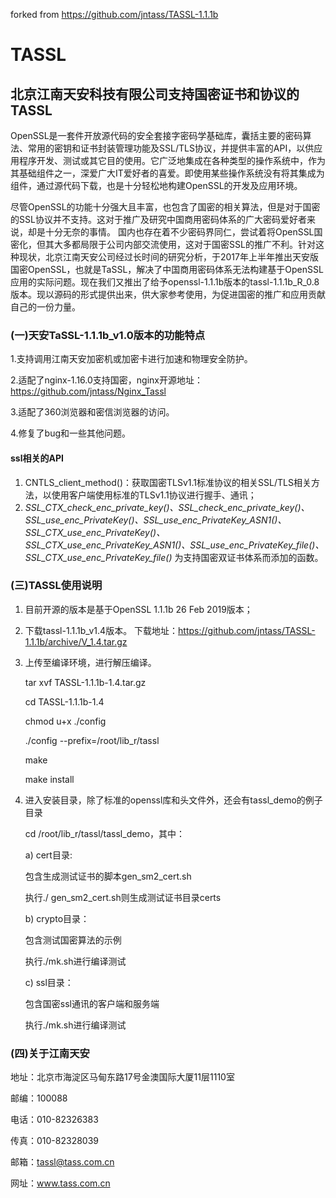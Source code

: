 forked from https://github.com/jntass/TASSL-1.1.1b

# TASSL
## 北京江南天安科技有限公司支持国密证书和协议的TASSL

OpenSSL是一套件开放源代码的安全套接字密码学基础库，囊括主要的密码算法、常用的密钥和证书封装管理功能及SSL/TLS协议，并提供丰富的API，以供应用程序开发、测试或其它目的使用。它广泛地集成在各种类型的操作系统中，作为其基础组件之一，深爱广大IT爱好者的喜爱。即使用某些操作系统没有将其集成为组件，通过源代码下载，也是十分轻松地构建OpenSSL的开发及应用环境。
 
尽管OpenSSL的功能十分强大且丰富，也包含了国密的相关算法，但是对于国密的SSL协议并不支持。这对于推广及研究中国商用密码体系的广大密码爱好者来说，却是十分无奈的事情。
 国内也存在着不少密码界同仁，尝试着将OpenSSL国密化，但其大多都局限于公司内部交流使用，这对于国密SSL的推广不利。针对这种现状，北京江南天安公司经过长时间的研究分析，于2017年上半年推出天安版国密OpenSSL，也就是TaSSL，解决了中国商用密码体系无法构建基于OpenSSL应用的实际问题。现在我们又推出了给予openssl-1.1.1b版本的tassl-1.1.1b_R_0.8版本。现以源码的形式提供出来，供大家参考使用，为促进国密的推广和应用贡献自己的一份力量。

### (一)天安TaSSL-1.1.1b_v1.0版本的功能特点
1.支持调用江南天安加密机或加密卡进行加速和物理安全防护。

2.适配了nginx-1.16.0支持国密，nginx开源地址：https://github.com/jntass/Nginx_Tassl

3.适配了360浏览器和密信浏览器的访问。

4.修复了bug和一些其他问题。

#### ssl相关的API
1. CNTLS_client_method()：获取国密TLSv1.1标准协议的相关SSL/TLS相关方法，以使用客户端使用标准的TLSv1.1协议进行握手、通讯；
2. *SSL_CTX_check_enc_private_key()、SSL_check_enc_private_key()、SSL_use_enc_PrivateKey()、SSL_use_enc_PrivateKey_ASN1()、SSL_CTX_use_enc_PrivateKey()、SSL_CTX_use_enc_PrivateKey_ASN1()、SSL_use_enc_PrivateKey_file()、SSL_CTX_use_enc_PrivateKey_file()*
为支持国密双证书体系而添加的函数。

### (三)TASSL使用说明
1. 目前开源的版本是基于OpenSSL 1.1.1b  26 Feb 2019版本；

2.	下载tassl-1.1.1b_v1.4版本。
下载地址：https://github.com/jntass/TASSL-1.1.1b/archive/V_1.4.tar.gz

3.	上传至编译环境，进行解压编译。

    tar xvf TASSL-1.1.1b-1.4.tar.gz

    cd TASSL-1.1.1b-1.4

    chmod u+x ./config

    ./config --prefix=/root/lib_r/tassl

    make

    make install

4.	进入安装目录，除了标准的openssl库和头文件外，还会有tassl_demo的例子目录

    cd /root/lib_r/tassl/tassl_demo，其中：

    a)	cert目录:

    包含生成测试证书的脚本gen_sm2_cert.sh

    执行./ gen_sm2_cert.sh则生成测试证书目录certs

    b)	crypto目录：

    包含测试国密算法的示例

    执行./mk.sh进行编译测试

    c)	ssl目录：

    包含国密ssl通讯的客户端和服务端

    执行./mk.sh进行编译测试


### (四)关于江南天安

地址：北京市海淀区马甸东路17号金澳国际大厦11层1110室

邮编：100088 

电话：010-82326383 

传真：010-82328039 

邮箱：tassl@tass.com.cn 

网址：www.tass.com.cn 
